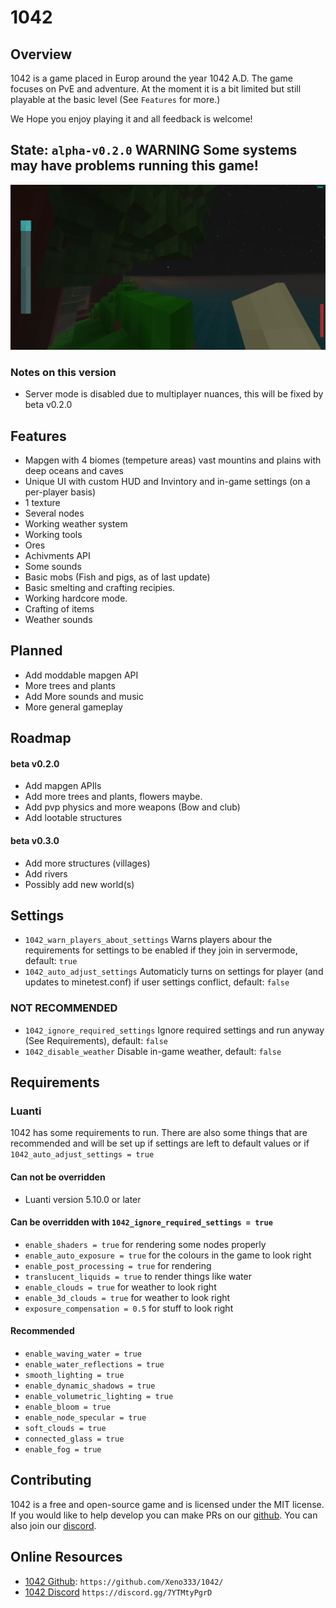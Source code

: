 # 1042

## Overview

1042 is a game placed in Europ around the year 1042 A.D. The game focuses on PvE and adventure. At the moment it is a bit limited but still playable at the basic level (See `Features` for more.)

We Hope you enjoy playing it and all feedback is welcome!



## State: `alpha-v0.2.0` **WARNING** Some systems may have problems running this game!

![alpha-v0.2.0](menu/background.9.png)

### Notes on this version
- Server mode is disabled due to multiplayer nuances, this will be fixed by beta v0.2.0


## Features
- Mapgen with 4 biomes (tempeture areas) vast mountins and plains with deep oceans and caves
- Unique UI with custom HUD and Invintory and in-game settings (on a per-player basis)
- 1 texture
- Several nodes
- Working weather system
- Working tools
- Ores
- Achivments API
- Some sounds
- Basic mobs (Fish and pigs, as of last update)
- Basic smelting and crafting recipies.
- Working hardcore mode.
- Crafting of items
- Weather sounds


## Planned
- Add moddable mapgen API
- More trees and plants
- Add More sounds and music
- More general gameplay


## Roadmap

#### beta v0.2.0
- Add mapgen APIls
- Add more trees and plants, flowers maybe.
- Add pvp physics and more weapons (Bow and club)
- Add lootable structures

#### beta v0.3.0
- Add more structures (villages)
- Add rivers
- Possibly add new world(s)


## Settings

- `1042_warn_players_about_settings` Warns players abour the requirements for settings to be enabled if they join in servermode, default: `true`
- `1042_auto_adjust_settings` Automaticly turns on settings for player (and updates to minetest.conf) if user settings conflict, default: `false`

### NOT RECOMMENDED
- `1042_ignore_required_settings` Ignore required settings and run anyway (See Requirements), default: `false`
- `1042_disable_weather` Disable in-game weather, default: `false`


## Requirements

### Luanti
1042 has some requirements to run. There are also some things that are recommended and will be set up if settings are left to default values or if `1042_auto_adjust_settings = true`

#### Can not be overridden
- Luanti version 5.10.0 or later

#### Can be overridden with `1042_ignore_required_settings = true`
- `enable_shaders = true` for rendering some nodes properly
- `enable_auto_exposure = true` for the colours in the game to look right
- `enable_post_processing = true` for rendering
- `translucent_liquids = true` to render things like water
- `enable_clouds = true` for weather to look right
- `enable_3d_clouds = true` for weather to look right
- `exposure_compensation = 0.5` for stuff to look right

#### Recommended
- `enable_waving_water = true`
- `enable_water_reflections = true`
- `smooth_lighting = true`
- `enable_dynamic_shadows = true`
- `enable_volumetric_lighting = true`
- `enable_bloom = true`
- `enable_node_specular = true`
- `soft_clouds = true`
- `connected_glass = true`
- `enable_fog = true`


## Contributing
1042 is a free and open-source game and is licensed under the MIT license. If you would like to help develop you can make PRs on our [github](https://github.com/Xeno333/1042/). You can also join our [discord](https://discord.gg/7YTMtyPgrD).


## Online Resources
- [1042 Github](https://github.com/Xeno333/1042/): `https://github.com/Xeno333/1042/`
- [1042 Discord](https://discord.gg/7YTMtyPgrD) `https://discord.gg/7YTMtyPgrD`